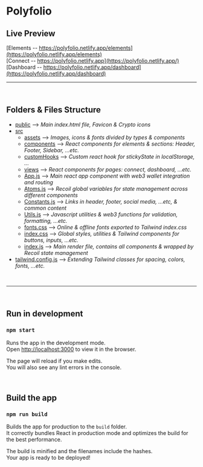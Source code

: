 # Polyfolio

## Live Preview

[Elements -- https://polyfolio.netlify.app/elements](https://polyfolio.netlify.app/elements)  
[Connect -- https://polyfolio.netlify.app](https://polyfolio.netlify.app/)  
[Dashboard -- https://polyfolio.netlify.app/dashboard](https://polyfolio.netlify.app/dashboard)


------
<br/>

## Folders & Files Structure
* [public](public) -->  *Main index.html file, Favicon & Crypto icons*
* [src](src)
	* [assets](src/assets) -->  *Images, icons & fonts divided by types & components*
	* [components](src/components) --> *React components for elements & sections: Header, Footer, Sidebar, ...etc.*
	* [customHooks](src/customHooks) --> *Custom react hook for stickyState in localStorage, ...*
	* [views](src/views) --> *React components for pages: connect, dashboard, ...etc.*
	* [App.js](src/App.js) --> *Main react app component with web3 wallet integration and routing*
	* [Atoms.js](src/Atoms.js) --> *Recoil global variables for state management across different components*
	* [Constants.js](src/Constants.js) --> *Links in header, footer, social media, ...etc, & common content*
	* [Utils.js](src/Utils.js) --> *Javascript utilities & web3 functions for validation, formatting, ...etc.*
	* [fonts.css](src/fonts.css) --> *Online & offline fonts exported to Tailwind index.css*
	* [index.css](src/index.css) --> *Global styles, utilities & Tailwind components for buttons, inputs, ...etc.*
	* [index.js](src/index.js) --> *Main render file, contains all components & wrapped by Recoil state management*
* [tailwind.config.js](tailwind.config.js) --> *Extending Tailwind classes for spacing, colors, fonts, ...etc.*


<br/>

---

<br/>

## Run in development
### `npm start`

Runs the app in the development mode.\
Open [http://localhost:3000](http://localhost:3000) to view it in the browser.

The page will reload if you make edits.\
You will also see any lint errors in the console.

<br/>


## Build the app
### `npm run build`

Builds the app for production to the `build` folder.\
It correctly bundles React in production mode and optimizes the build for the best performance.

The build is minified and the filenames include the hashes.\
Your app is ready to be deployed!